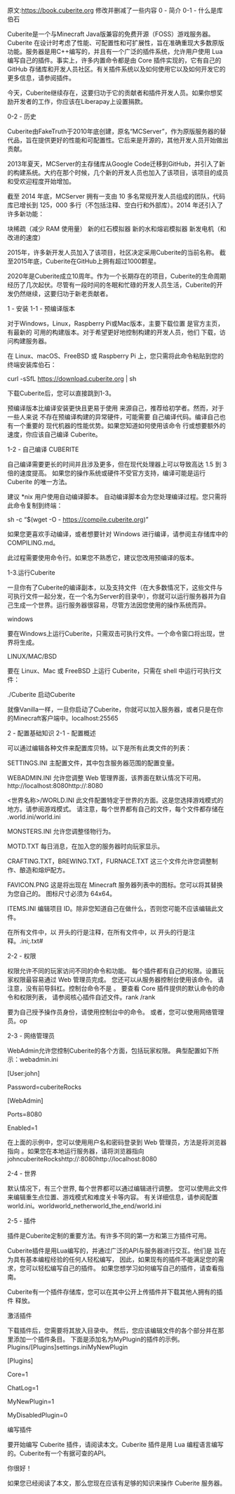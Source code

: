 原文:https://book.cuberite.org
修改并删减了一些内容
0 - 简介
0-1 - 什么是库伯石

Cuberite是一个与Minecraft Java版兼容的免费开源（FOSS）游戏服务器。Cuberite 在设计时考虑了性能、可配置性和可扩展性，旨在准确重现大多数原版功能。服务器是用C++编写的，并且有一个广泛的插件系统，允许用户使用 Lua 编写自己的插件。事实上，许多内置命令都是由 Core 插件实现的，它有自己的 GitHub 存储库和开发人员社区。有关插件系统以及如何使用它以及如何开发它的更多信息，请参阅插件。

今天，Cuberite继续存在，这要归功于它的贡献者和插件开发人员。如果你想奖励开发者的工作，你应该在Liberapay上设置捐款。

0-2 - 历史

Cuberite由FakeTruth于2010年底创建，原名“MCServer”，作为原版服务器的替代品，旨在提供更好的性能和可配置性。它后来是开源的，其他开发人员开始做出贡献。

2013年夏天，MCServer的主存储库从Google Code迁移到GitHub，并引入了新的构建系统。大约在那个时候，几个新的开发人员也加入了该项目，该项目的成员和受欢迎程度开始增加。

截至 2014 年底，MCServer 拥有一支由 10 多名常规开发人员组成的团队，代码库已增长到 125，000 多行（不包括注释、空白行和外部库）。2014 年还引入了许多新功能：

块稀疏（减少 RAM 使用量）
新的红石模拟器
新的水和熔岩模拟器
新发电机（和改进的速度）

2015年，许多新开发人员加入了该项目，社区决定采用Cuberite的当前名称。 截至2015年底，Cuberite在GitHub上拥有超过1000颗星。

2020年是Cuberite成立10周年。作为一个长期存在的项目，Cuberite的生命周期经历了几次起伏。尽管有一段时间的冬眠和忙碌的开发人员生活，Cuberite的开发仍然继续，这要归功于新老贡献者。

1 - 安装
1-1 - 预编译版本

对于Windows，Linux，Raspberry Pi或Mac版本，主要下载位置 是官方主页，有最新的 可用的构建版本。对于希望更好地控制构建的开发人员，他们 下载，访问构建服务器。

在 Linux、macOS、FreeBSD 或 Raspberry Pi 上，您只需将此命令粘贴到您的 终端安装库伯石：

curl -sSfL https://download.cuberite.org | sh

下载Cuberite后，您可以直接跳到1-3。

预编译版本比编译安装更快且更易于使用 来源自己，推荐给初学者。然而，对于一些人来说 不存在预编译构建的异常硬件，可能需要 自己编译代码。编译自己也有一个重要的 现代机器的性能优势。如果您知道如何使用该命令 行或想要额外的速度，你应该自己编译 Cuberite。

1-2 - 自己编译 CUBERITE

自己编译需要更长的时间并且涉及更多，但在现代处理器上可以导致高达 1.5 到 3 倍的速度提高。 如果您的操作系统或硬件不受官方支持，编译可能是运行 Cuberite 的唯一方法。

建议 *nix 用户使用自动编译脚本。 自动编译脚本会为您处理编译过程。您只需将此命令复制到终端：

sh -c “$(wget -O - https://compile.cuberite.org)”

如果您更喜欢手动编译，或者想要针对 Windows 进行编译，请参阅主存储库中的 COMPILING.md。

此过程需要使用命令行。如果您不熟悉它，建议您改用预编译的版本。

1-3.运行Cuberite

一旦你有了Cuberite的编译副本，以及支持文件（在大多数情况下，这些文件与可执行文件一起分发，在一个名为Server的目录中），你就可以运行服务器并为自己生成一个世界。运行服务器很容易，尽管方法因您使用的操作系统而异。

windows

要在Windows上运行Cuberite，只需双击可执行文件。一个命令窗口将出现，世界将生成。

LINUX/MAC/BSD

要在 Linux、Mac 或 FreeBSD 上运行 Cuberite，只需在 shell 中运行可执行文件：

./Cuberite
启动Cuberite

就像Vanilla一样，一旦你启动了Cuberite，你就可以加入服务器，或者只是在你的Minecraft客户端中。localhost:25565

2 - 配置基础知识
2-1 - 配置概述

可以通过编辑各种文件来配置库贝特。以下是所有此类文件的列表：

SETTINGS.INI
主配置文件，其中包含服务器范围的配置变量。

WEBADMIN.INI
允许您调整 Web 管理界面，该界面在默认情况下可用。http://localhost:8080http://:8080

<世界名称>/WORLD.INI
此文件配置特定于世界的方面。这是您选择游戏模式的地方。请参阅游戏模式。 请注意，每个世界都有自己的文件，每个文件都存储在 .world.ini/world.ini

MONSTERS.INI
允许您调整怪物行为。

MOTD.TXT
每日消息，在加入您的服务器时向玩家显示。

CRAFTING.TXT，BREWING.TXT，FURNACE.TXT
这三个文件允许您调整制作、酿造和熔炉配方。

FAVICON.PNG
这是将出现在 Minecraft 服务器列表中的图标。您可以将其替换为您自己的。 图标尺寸必须为 64x64。

ITEMS.INI
编辑项目 ID。除非您知道自己在做什么，否则您可能不应该编辑此文件。

在所有文件中，以 开头的行是注释，在所有文件中，以 开头的行是注释。.ini;.txt#

2-2 - 权限

权限允许不同的玩家访问不同的命令和功能。 每个插件都有自己的权限。设置玩家权限最容易通过 Web 管理员完成。 您还可以从服务器控制台使用该命令。 请注意，没有前导斜杠。控制台命令不是 。 要查看 Core 插件提供的默认命令的命令和权限列表， 请参阅核心插件自述文件。rank /rank

要为自己授予操作员身份，请使用控制台中的命令。 或者，您可以使用网络管理员。op

2-3 - 网络管理员

WebAdmin允许您控制Cuberite的各个方面，包括玩家权限。 典型配置如下所示：webadmin.ini

[User:john]

Password=cuberiteRocks

[WebAdmin]

Ports=8080

Enabled=1

在上面的示例中，您可以使用用户名和密码登录到 Web 管理员，方法是将浏览器指向 。如果您在本地运行服务器，请将浏览器指向johncuberiteRockshttp://:8080http://localhost:8080

2-4 - 世界

默认情况下，有三个世界, 每个世界都可以通过编辑进行调整。 您可以使用此文件来编辑重生点位置、游戏模式和难度关卡等内容。 有关详细信息，请参阅配置world.ini。worldworld_netherworld_the_end/world.ini

2-5 - 插件

插件是Cuberite定制的重要方法。有许多不同的第一方和第三方插件可用。

Cuberite插件是用Lua编写的，并通过广泛的API与服务器进行交互。他们是 旨在为具有基本编程经验的任何人轻松编写， 因此，如果现有的插件不能满足您的需求，您可以轻松编写自己的插件。 如果您想学习如何编写自己的插件，请查看指南。

Cuberite有一个插件存储库，您可以在其中公开上传插件并下载其他人拥有的插件 释放。

激活插件

下载插件后，您需要将其放入目录中。 然后，您应该编辑文件的各个部分并在那里添加一个插件条目。 下面是添加名为MyPlugin的插件的示例。Plugins/[Plugins]settings.iniMyNewPlugin

[Plugins]

Core=1

ChatLog=1

MyNewPlugin=1

MyDisabledPlugin=0

编写插件

要开始编写 Cuberite 插件，请阅读本文。Cuberite 插件是用 Lua 编程语言编写的。Cuberite有一个有据可查的API。

你很好！

如果您已经阅读了本文，那么您现在应该有足够的知识来操作 Cuberite 服务器。
